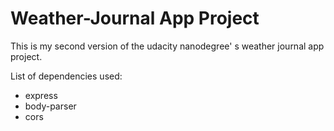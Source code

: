 # Weather-Journal App Project

This is my second version of the udacity nanodegree' s weather journal app project.

List of dependencies used:
* express
* body-parser
* cors
